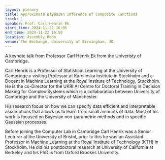 ```yaml
---
layout: plenary
title: Approximate Bayesian Inference of Composite Functions
track: 1 
speaker: Prof. Carl Henrik Ek
start_time: 2024-11-22 16:05
end_time: 2024-11-22 16:50
location: Assembly Room
venue: The Exchange, University of Birmingham, UK.
---
```


A keynote talk from Professor Carl Henrik Ek from the Univeristy of Cambridge.

Carl Henrik is a Professor of Statistical Learning at the University of Cambridge 
a visiting Professor at Karolinska Institute in Stockholm and a Docent in Machine 
Learning at the Royal Institute of Technology, Stockholm. He is the co-Director 
for the UKRI AI Centre for Doctoral Training in Decision Making for Complex Systems 
which is a collaboration between University of Cambridge and the University of Manchester.

 His research focus on how we can specify data efficient and interpretable assumptions that 
 allows us to learn from small amounts of data. Most of his work is focused on Bayesian 
 non-parametric methods and in specific Gaussian processes.

Before joining the Computer Lab in Cambridge Carl Henrik was a Senior Lecturer at the 
University of Bristol, prior to this he was an Assistant Professor in Machine Learning 
at the Royal Institute of Technology (KTH) in Stockholm. He did his postdoctoral research 
at University of California at Berkeley and his PhD is from Oxford Brookes University. 
